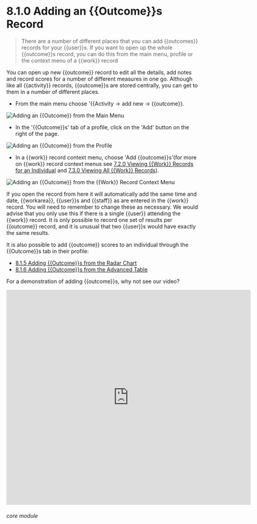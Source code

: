 # 8.1.0 Adding an {{Outcome}}s Record

> There are a number of different places that you can add {{outcomes}} records for your {{user}}s. If you want to open up the whole {{outcome}}s record, you can do this from the main menu, profile or the context menu of a {{work}} record

You can open up new {{outcome}} record to edit all the details, add notes and record scores for a number of different measures in one go. Although like all {{activity}} records, {{outcome}}s are stored centrally, you can get to them in a number of different places.

- From the main menu choose '{{Activity -> add new -> {{outcome}}.

![Adding an {{Outcome}} from the Main Menu](8.1.0a.png)

- In the '{{Outcome}}s' tab of a profile, click on the 'Add' button on the right of the page.

![Adding an {{Outcome}} from the Profile](8.1.0b.png)

- In a {{work}} record context menu, choose 'Add {{outcome}}s'(for more on {{work}} record context menus see [7.2.0 Viewing {{Work}} Records for an Individual](/help/index/p/7.2.0) and [7.3.0 Viewing All {{Work}} Records](/help/index/p/7.3.0)). 

![Adding an {{Outcome}} from the {{Work}} Record Context Menu](8.1.0c.png)

If you open the record from here it will automatically add the same time and date, {{workarea}}, {{user}}s and {{staff}} as are entered in the {{work}} record. You will need to remember to change these as necessary. We would advise that you only use this if there is a single {{user}} attending the {{work}} record. It is only possible to record one set of results per {{outcome}} record, and it is unusual that two {{user}}s would have exactly the same results. 

It is also possible to add {{outcome}} scores to an individual through the {{Outcome}}s tab in their profile:
- [8.1.5 Adding {{Outcome}}s from the Radar Chart](/help/index/p/8.1.5)
- [8.1.6 Adding {{Outcome}}s from the Advanced Table](/help/index/p/8.1.6)

For a demonstration of adding {{outcome}}s, why not see our video?

<iframe src="https://player.vimeo.com/video/282332458" width="640" height="564" frameborder="0" allow="autoplay; fullscreen" allowfullscreen></iframe>


###### core module

